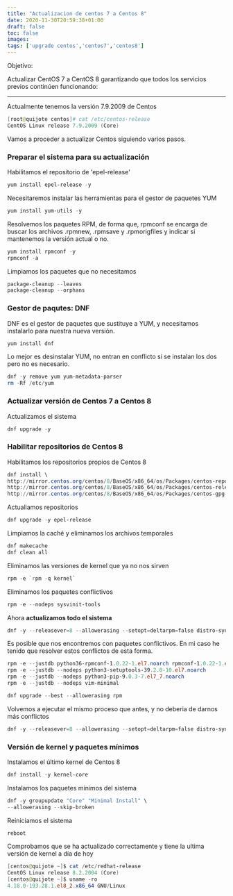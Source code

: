 ```yaml
---
title: "Actualizacion de centos 7 a Centos 8"
date: 2020-11-30T20:59:38+01:00
draft: false
toc: false
images:
tags: ['upgrade centos','centos7','centos8']
---
```


Objetivo:

Actualizar CentOS 7 a CentOS 8 garantizando que todos los servicios previos continúen funcionando:
_____________________________________________________________

Actualmente tenemos la versión 7.9.2009 de Centos

```powershell
[root@quijote centos]# cat /etc/centos-release
CentOS Linux release 7.9.2009 (Core)
```

Vamos a proceder a actualizar Centos siguiendo varios pasos.

### Preparar el sistema para su actualización

Habilitamos el repositorio de 'epel-release'

```powershell
yum install epel-release -y
```

Necesitaremos instalar las herramientas para el gestor de paquetes YUM

```powershell
yum install yum-utils -y
```

Resolvemos los paquetes RPM, de forma que, rpmconf se encarga de buscar los archivos .rpmnew, .rpmsave y .rpmorigfiles y indicar si mantenemos la versión actual o no.

```powershell
yum install rpmconf -y
rpmconf -a
```

Limpiamos los paquetes que no necesitamos

```powershell
package-cleanup --leaves
package-cleanup --orphans
```

### Gestor de paqutes: DNF

DNF es el gestor de paquetes que sustituye a YUM, y necesitamos instalarlo para nuestra nueva versión.

```powershell
yum install dnf
```

Lo mejor es desinstalar YUM, no entran en conflicto si se instalan los dos pero no es necesario.

```powershell
dnf -y remove yum yum-metadata-parser
rm -Rf /etc/yum
```

### Actualizar versión de Centos 7 a Centos 8

Actualizamos el sistema

```powershell
dnf upgrade -y
```
### Habilitar repositorios de Centos 8

Habilitamos los repositorios propios de Centos 8

```powershell
dnf install \
http://mirror.centos.org/centos/8/BaseOS/x86_64/os/Packages/centos-repos-8.2-2.2004.0.1.el8.x86_64.rpm \
http://mirror.centos.org/centos/8/BaseOS/x86_64/os/Packages/centos-release-8.2-2.2004.0.1.el8.x86_64.rpm \
http://mirror.centos.org/centos/8/BaseOS/x86_64/os/Packages/centos-gpg-keys-8.2-2.2004.0.1.el8.noarch.rpm

```
Actualiamos repositorios

```powershell
dnf upgrade -y epel-release
```
Limpiamos la caché y eliminamos los archivos temporales

```powershell
dnf makecache
dnf clean all
```
Eliminamos las versiones de kernel que ya no nos sirven

```powershell
rpm -e `rpm -q kernel`
```

Eliminamos los paquetes conflictivos

```powershell
rpm -e --nodeps sysvinit-tools

```

Ahora **actualizamos todo el sistema**

```powershell
dnf -y --releasever=8 --allowerasing --setopt=deltarpm=false distro-sync
```
Es posible que nos encontremos con paquetes conflictivos. En mi caso he tenido que resolver estos conflictos de esta forma.

```powershell
rpm -e --justdb python36-rpmconf-1.0.22-1.el7.noarch rpmconf-1.0.22-1.el7.noarch
rpm -e --justdb --nodeps python3-setuptools-39.2.0-10.el7.noarch
rpm -e --justdb --nodeps python3-pip-9.0.3-7.el7_7.noarch
rpm -e --justdb --nodeps vim-minimal

dnf upgrade --best --allowerasing rpm
```

Volvemos a ejecutar el mismo proceso que antes, y no deberia de darnos más conflictos

```powershell
dnf -y --releasever=8 --allowerasing --setopt=deltarpm=false distro-sync
```
### Versión de kernel y paquetes mínimos

Instalamos el último kernel de Centos 8

```powershell
dnf install -y kernel-core
```

Instalamos los paquetes mínimos del sistema

```powershell
dnf -y groupupdate "Core" "Minimal Install" \
--allowerasing --skip-broken
```
Reiniciamos el sistema

```powershell
reboot
```

Comprobamos que se ha actualizado correctamente y tiene la ultima versión de kernel a día de hoy

```powershell
[centos@quijote ~]$ cat /etc/redhat-release
CentOS Linux release 8.2.2004 (Core) 
[centos@quijote ~]$ uname -ro
4.18.0-193.28.1.el8_2.x86_64 GNU/Linux

```